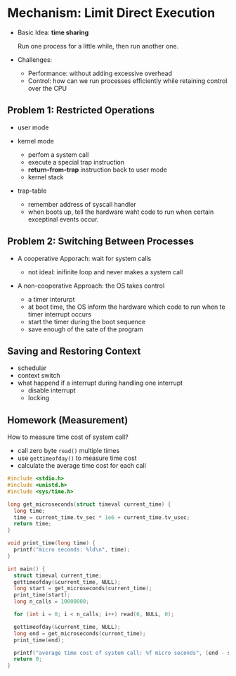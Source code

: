 # Mechanism: Limit Direct Execution

-   Basic Idea: ****time sharing****
    
    Run one process for a little while, then run another one.

-   Challenges:
    -   Performance: without adding excessive overhead
    -   Control: how can we run processes efficiently while retaining control over the CPU

## Problem 1: Restricted Operations

-   user mode
-   kernel mode
    -   perfom a system call
    -   execute a special trap instruction
    -   ****return-from-trap**** instruction back to user mode
    -   kernel stack

-   trap-table
    -   remember address of syscall handler
    -   when boots up, tell the hardware waht code to run when certain exceptinal events occur.

## Problem 2: Switching Between Processes

-   A cooperative Apporach: wait for system calls
    -   not ideal: inifinite loop and never makes a system call

-   A non-cooperative Approach: the OS takes control
    -   a timer interurpt
    -   at boot time, the OS inform the hardware which code to run when te timer interrupt occurs
    -   start the timer during the boot sequence
    -   save enough of the sate of the program

## Saving and Restoring Context

-   schedular
-   context switch
-   what happend if a interrupt during handling one interrupt
    -   disable interrupt
    -   locking

## Homework (Measurement)

How to measure time cost of system call?

-   call zero byte `read()` multiple times
-   use `gettimeofday()` to measure time cost
-   calculate the average time cost for each call

```C
#include <stdio.h>
#include <unistd.h>
#include <sys/time.h>

long get_microseconds(struct timeval current_time) {
  long time;
  time = current_time.tv_sec * 1e6 + current_time.tv_usec;
  return time;
}

void print_time(long time) {
  printf("micro seconds: %ld\n", time);
}

int main() {
  struct timeval current_time;
  gettimeofday(&current_time, NULL);
  long start = get_microseconds(current_time);
  print_time(start);
  long n_calls = 10000000;

  for (int i = 0; i < n_calls; i++) read(0, NULL, 0);

  gettimeofday(&current_time, NULL);
  long end = get_microseconds(current_time);
  print_time(end);

  printf("average time cost of system call: %f micro seconds", (end - start) / ((float) n_calls));
  return 0;
}
```
